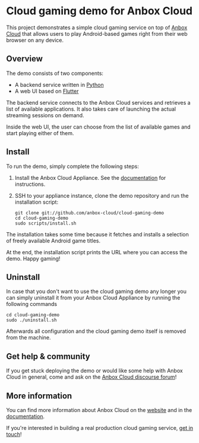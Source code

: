 # Cloud gaming demo for Anbox Cloud

This project demonstrates a simple cloud gaming service on top of [Anbox Cloud](https://anbox-cloud.io)
that allows users to play Android-based games right from their web browser on any device.

## Overview

The demo consists of two components:

* A backend service written in [Python](https://www.python.org/)
* A web UI based on [Flutter](https://flutter.dev/)

The backend service connects to the Anbox Cloud services and retrieves a list of available applications.
It also takes care of launching the actual streaming sessions on demand.

Inside the web UI, the user can choose from the list of available games and start playing either of them.

## Install

To run the demo, simply complete the following steps:

1. Install the Anbox Cloud Appliance. See the [documentation](https://anbox-cloud.io/docs/tut/installing-appliance) for instructions.
2. SSH to your appliance instance, clone the demo repository and run the installation script:

    ```
    git clone git://github.com/anbox-cloud/cloud-gaming-demo
    cd cloud-gaming-demo
    sudo scripts/install.sh
    ```

The installation takes some time because it fetches and installs a selection of freely available Android
game titles.

At the end, the installation script prints the URL where you can access the demo. Happy gaming!

## Uninstall

In case that you don't want to use the cloud gaming demo any longer you can simply uninstall it from
your Anbox Cloud Appliance by running the following commands

    cd cloud-gaming-demo
    sudo ./uninstall.sh

Afterwards all configuration and the cloud gaming demo itself is removed from the machine.

## Get help & community

If you get stuck deploying the demo or would like some help with Anbox Cloud in general, come and ask on the [Anbox Cloud discourse forum](https://discourse.ubuntu.com/c/anbox-cloud)!

## More information

You can find more information about Anbox Cloud on the [website](https://anbox-cloud.io) and in the
[documentation](https://anbox-cloud.io/docs).

If you're interested in building a real production cloud gaming service, [get in touch](https://anbox-cloud.io/contact-us)!